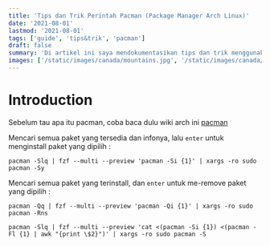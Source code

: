 ```yaml
---
title: 'Tips dan Trik Perintah Pacman (Package Manager Arch Linux)'
date: '2021-08-01'
lastmod: '2021-08-01'
tags: ['guide', 'tips&trik', 'pacman']
draft: false
summary: 'Di artikel ini saya mendokumentasikan tips dan trik menggunakan perintah pacman'
images: ['/static/images/canada/mountains.jpg', '/static/images/canada/toronto.jpg']
---
```


# Introduction

Sebelum tau apa itu pacman, coba baca dulu wiki arch ini <a href="https://wiki.archlinux.org/title/pacman">pacman</a>







Mencari semua paket yang tersedia dan infonya, lalu `enter` untuk menginstall paket yang dipilih :
```
pacman -Slq | fzf --multi --preview 'pacman -Si {1}' | xargs -ro sudo pacman -Sy
```

Mencari semua paket yang terinstall, dan `enter` untuk me-remove paket yang dipilih :
```
pacman -Qq | fzf --multi --preview 'pacman -Qi {1}' | xargs -ro sudo pacman -Rns
```

```
pacman -Slq | fzf --multi --preview 'cat <(pacman -Si {1}) <(pacman -Fl {1} | awk "{print \$2}")' | xargs -ro sudo pacman -S
```



